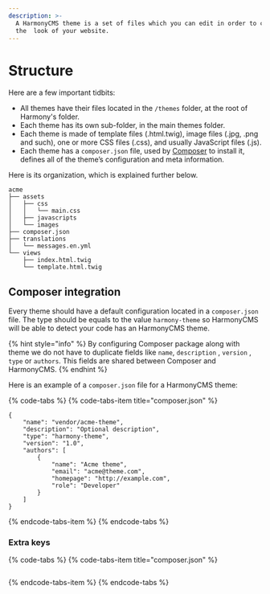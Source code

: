 ```yaml
---
description: >-
  A HarmonyCMS theme is a set of files which you can edit in order to change
  the  look of your website.
---
```


# Structure

Here are a few important tidbits:

* All themes have their files located in the `/themes` folder, at the root of Harmony's folder.
* Each theme has its own sub-folder, in the main themes folder.
* Each theme is made of template files \(.html.twig\), image files \(.jpg, .png and such\), one or more CSS files \(.css\), and usually JavaScript files \(.js\).
* Each theme has a `composer.json` file, used by [Composer](https://getcomposer.org) to install it, defines all of the theme’s configuration and meta information.

Here is its organization, which is explained further below.

```text
acme
├── assets
│   ├── css
│   │   └── main.css
│   ├── javascripts
│   └── images
├── composer.json
├── translations
│   └── messages.en.yml
└── views
    ├── index.html.twig
    └── template.html.twig
```

## Composer integration

Every theme should have a default configuration located in a `composer.json` file. The type should be equals to the value `harmony-theme` so HarmonyCMS will be able to detect your code has an HarmonyCMS theme.

{% hint style="info" %}
By configuring Composer package along with theme we do not have to duplicate fields like `name`, `description` , `version` , `type` or `authors`. This fields are shared between Composer and HarmonyCMS.
{% endhint %}

Here is an example of a `composer.json` file for a HarmonyCMS theme:

{% code-tabs %}
{% code-tabs-item title="composer.json" %}
```text
{
    "name": "vendor/acme-theme",
    "description": "Optional description",
    "type": "harmony-theme",
    "version": "1.0",
    "authors": [
        {
            "name": "Acme theme",
            "email": "acme@theme.com",
            "homepage": "http://example.com",
            "role": "Developer"
        }
    ]
}
```
{% endcode-tabs-item %}
{% endcode-tabs %}

### Extra keys

{% code-tabs %}
{% code-tabs-item title="composer.json" %}
```text

```
{% endcode-tabs-item %}
{% endcode-tabs %}

